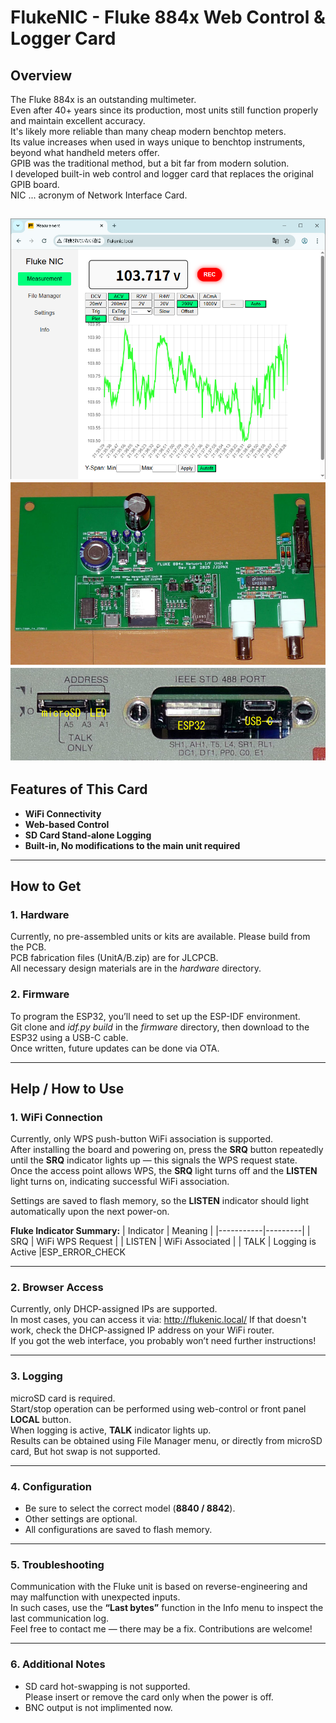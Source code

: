 # FlukeNIC - Fluke 884x Web Control & Logger Card

## Overview
The Fluke 884x is an outstanding multimeter.  
Even after 40+ years since its production, most units still function properly and maintain excellent accuracy.  
It's likely more reliable than many cheap modern benchtop meters.  
Its value increases when used in ways unique to benchtop instruments, beyond what handheld meters offer.  
GPIB was the traditional method, but a bit far from modern solution.  
I developed built-in web control and logger card that replaces the original GPIB board.  
NIC ... acronym of Network Interface Card.

![ScreenShot1](images/screenshot1.png)
![pcb1](images/pcb1.jpg)
![cutout1](images/cutout1.jpg)
---

## Features of This Card
- **WiFi Connectivity**
- **Web-based Control**
- **SD Card Stand-alone Logging**
- **Built-in, No modifications to the main unit required**

---

## How to Get

### 1. Hardware
Currently, no pre-assembled units or kits are available. Please build from the PCB.  
PCB fabrication files (UnitA/B.zip) are for JLCPCB.  
All necessary design materials are in the *hardware* directory.

### 2. Firmware
To program the ESP32, you’ll need to set up the ESP-IDF environment.  
Git clone and *idf.py build* in the *firmware* directory, then download to the ESP32 using a USB-C cable.  
Once written, future updates can be done via OTA.

---

## Help / How to Use

### 1. WiFi Connection
Currently, only WPS push-button WiFi association is supported.  
After installing the board and powering on, press the **SRQ** button repeatedly until the **SRQ** indicator lights up — this signals the WPS request state.  
Once the access point allows WPS, the **SRQ** light turns off and the **LISTEN** light turns on, indicating successful WiFi association.  

Settings are saved to flash memory, so the **LISTEN** indicator should light automatically upon the next power-on.

**Fluke Indicator Summary:**
| Indicator | Meaning |
|-----------|---------|
| SRQ | WiFi WPS Request |
| LISTEN | WiFi Associated |
| TALK | Logging is Active |ESP_ERROR_CHECK

---

### 2. Browser Access
Currently, only DHCP-assigned IPs are supported.  
In most cases, you can access it via:
http://flukenic.local/
If that doesn't work, check the DHCP-assigned IP address on your WiFi router.  
If you got the web interface, you probably won’t need further instructions!

---

### 3. Logging
microSD card is required.  
Start/stop operation can be performed using web-control or front panel **LOCAL** button.  
When logging is active, **TALK** indicator lights up.  
Results can be obtained using File Manager menu, or directly from microSD card, But hot swap is not supported.

---

### 4. Configuration
- Be sure to select the correct model (**8840 / 8842**).
- Other settings are optional.
- All configurations are saved to flash memory.

---

### 5. Troubleshooting
Communication with the Fluke unit is based on reverse-engineering and may malfunction with unexpected inputs.  
In such cases, use the **“Last bytes”** function in the Info menu to inspect the last communication log.  
Feel free to contact me — there may be a fix. Contributions are welcome!

---

### 6. Additional Notes
- SD card hot-swapping is not supported.  
Please insert or remove the card only when the power is off.
- BNC output is not implimented now.